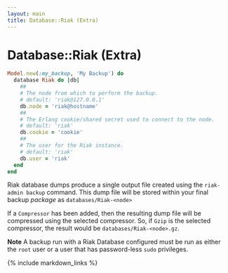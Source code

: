 ```yaml
---
layout: main
title: Database::Riak (Extra)
---
```


Database::Riak (Extra)
======================

``` rb
Model.new(:my_backup, 'My Backup') do
  database Riak do |db|
    ##
    # The node from which to perform the backup.
    # default: 'riak@127.0.0.1'
    db.node = 'riak@hostname'
    ##
    # The Erlang cookie/shared secret used to connect to the node.
    # default: 'riak'
    db.cookie = 'cookie'
    ##
    # The user for the Riak instance.
    # default: 'riak'
    db.user = 'riak'
  end
end
```

Riak database dumps produce a single output file created using the `riak-admin backup` command.
This dump file will be stored within your final backup _package_ as `databases/Riak-<node>`

If a `Compressor` has been added, then the resulting dump file will be compressed using the
selected compressor. So, if `Gzip` is the selected compressor, the result would be `databases/Riak-<node>.gz`.

**Note** A backup run with a Riak Database configured must be run as either the `root` user or a user that
has password-less `sudo` privileges.

{% include markdown_links %}
